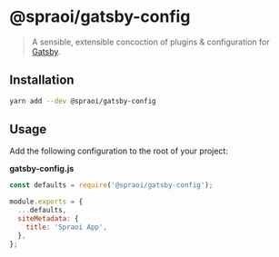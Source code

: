 # @spraoi/gatsby-config

> A sensible, extensible concoction of plugins & configuration for [Gatsby](https://www.gatsbyjs.org/docs/).

## Installation

```bash
yarn add --dev @spraoi/gatsby-config
```

## Usage

Add the following configuration to the root of your project:

**gatsby-config.js**

```javascript
const defaults = require('@spraoi/gatsby-config');

module.exports = {
  ...defaults,
  siteMetadata: {
    title: 'Spraoi App',
  },
};
```
